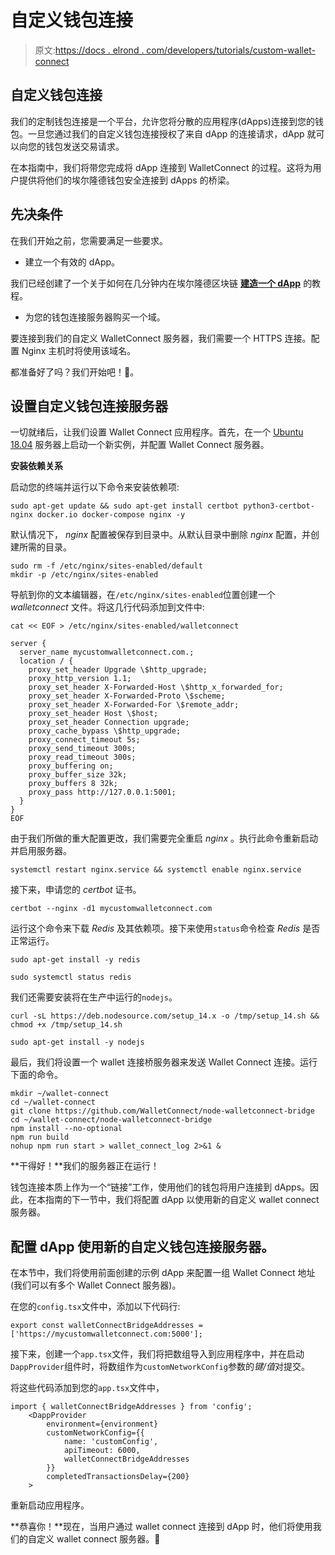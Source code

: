 # 自定义钱包连接

> 原文:[https://docs . elrond . com/developers/tutorials/custom-wallet-connect](https://docs.elrond.com/developers/tutorials/custom-wallet-connect)

 ## 自定义钱包连接

我们的定制钱包连接是一个平台，允许您将分散的应用程序(dApps)连接到您的钱包。一旦您通过我们的自定义钱包连接授权了来自 dApp 的连接请求，dApp 就可以向您的钱包发送交易请求。

在本指南中，我们将带您完成将 dApp 连接到 WalletConnect 的过程。这将为用户提供将他们的埃尔隆德钱包安全连接到 dApps 的桥梁。

## **先决条件**

在我们开始之前，您需要满足一些要求。

*   建立一个有效的 dApp。

我们已经创建了一个关于如何在几分钟内在埃尔隆德区块链 **[建造一个 dApp](https://docs.elrond.com/developers/tutorials/your-first-dapp/)** 的教程。

*   为您的钱包连接服务器购买一个域。

要连接到我们的自定义 WalletConnect 服务器，我们需要一个 HTTPS 连接。配置 Nginx 主机时将使用该域名。

都准备好了吗？我们开始吧！🚀。

## 设置自定义钱包连接服务器

一切就绪后，让我们设置 Wallet Connect 应用程序。首先，在一个 [Ubuntu 18.04](https://ubuntu.com/) 服务器上启动一个新实例，并配置 Wallet Connect 服务器。

**安装依赖关系**

启动您的终端并运行以下命令来安装依赖项:

```
sudo apt-get update && sudo apt-get install certbot python3-certbot-nginx docker.io docker-compose nginx -y 
```

默认情况下， *nginx* 配置被保存到目录中。从默认目录中删除 *nginx* 配置，并创建所需的目录。

```
sudo rm -f /etc/nginx/sites-enabled/default
mkdir -p /etc/nginx/sites-enabled 
```

导航到你的文本编辑器，在`/etc/nginx/sites-enabled`位置创建一个 *walletconnect* 文件。将这几行代码添加到文件中:

```
cat << EOF > /etc/nginx/sites-enabled/walletconnect

server {
  server_name mycustomwalletconnect.com.;
  location / {
    proxy_set_header Upgrade \$http_upgrade;
    proxy_http_version 1.1;
    proxy_set_header X-Forwarded-Host \$http_x_forwarded_for;
    proxy_set_header X-Forwarded-Proto \$scheme;
    proxy_set_header X-Forwarded-For \$remote_addr;
    proxy_set_header Host \$host;
    proxy_set_header Connection upgrade;
    proxy_cache_bypass \$http_upgrade;
    proxy_connect_timeout 5s;
    proxy_send_timeout 300s;
    proxy_read_timeout 300s;
    proxy_buffering on;
    proxy_buffer_size 32k;
    proxy_buffers 8 32k;
    proxy_pass http://127.0.0.1:5001;
  }
}
EOF 
```

由于我们所做的重大配置更改，我们需要完全重启 *nginx* 。执行此命令重新启动并启用服务器。

```
systemctl restart nginx.service && systemctl enable nginx.service 
```

接下来，申请您的 *certbot* 证书。

```
certbot --nginx -d1 mycustomwalletconnect.com 
```

运行这个命令来下载 *Redis* 及其依赖项。接下来使用`status`命令检查 *Redis* 是否正常运行。

```
sudo apt-get install -y redis

sudo systemctl status redis 
```

我们还需要安装将在生产中运行的`nodejs`。

```
curl -sL https://deb.nodesource.com/setup_14.x -o /tmp/setup_14.sh && chmod +x /tmp/setup_14.sh 

sudo apt-get install -y nodejs 
```

最后，我们将设置一个 wallet 连接桥服务器来发送 Wallet Connect 连接。运行下面的命令。

```
mkdir ~/wallet-connect 
cd ~/wallet-connect 
git clone https://github.com/WalletConnect/node-walletconnect-bridge 
cd ~/wallet-connect/node-walletconnect-bridge 
npm install --no-optional 
npm run build 
nohup npm run start > wallet_connect_log 2>&1 & 
```

**干得好！**我们的服务器正在运行！

钱包连接本质上作为一个“链接”工作，使用他们的钱包将用户连接到 dApps。因此，在本指南的下一节中，我们将配置 dApp 以使用新的自定义 wallet connect 服务器。

## 配置 dApp 使用新的自定义钱包连接服务器。

在本节中，我们将使用前面创建的示例 dApp 来配置一组 Wallet Connect 地址(我们可以有多个 Wallet Connect 服务器)。

在您的`config.tsx`文件中，添加以下代码行:

```
export const walletConnectBridgeAddresses = ['https://mycustomwalletconnect.com:5000']; 
```

接下来，创建一个`app.tsx`文件，我们将把数组导入到应用程序中，并在启动`DappProvider`组件时，将数组作为`customNetworkConfig`参数的*键/值*对提交。

将这些代码添加到您的`app.tsx`文件中，

```
import { walletConnectBridgeAddresses } from 'config'; 
    <DappProvider 
        environment={environment} 
        customNetworkConfig={{
            name: 'customConfig', 
            apiTimeout: 6000, 
            walletConnectBridgeAddresses 
        }} 
        completedTransactionsDelay={200} 
    > 
```

重新启动应用程序。

**恭喜你！**现在，当用户通过 wallet connect 连接到 dApp 时，他们将使用我们的自定义 wallet connect 服务器。🎉